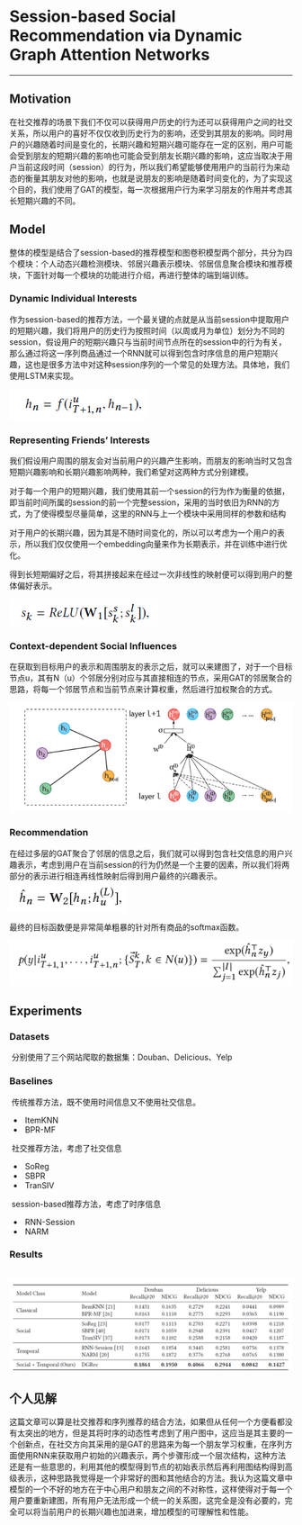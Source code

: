 # Session-based Social Recommendation via Dynamic Graph Attention Networks

------

## Motivation

​	在社交推荐的场景下我们不仅可以获得用户历史的行为还可以获得用户之间的社交关系，所以用户的喜好不仅仅收到历史行为的影响，还受到其朋友的影响。同时用户的兴趣随着时间是变化的，长期兴趣和短期兴趣可能存在一定的区别，用户可能会受到朋友的短期兴趣的影响也可能会受到朋友长期兴趣的影响，这应当取决于用户当前这段时间（session）的行为，所以我们希望能够使用用户的当前行为来动态的衡量其朋友对他的影响，也就是说朋友的影响是随着时间变化的，为了实现这个目的，我们使用了GAT的模型，每一次根据用户行为来学习朋友的作用并考虑其长短期兴趣的不同。

## Model

​	整体的模型是结合了session-based的推荐模型和图卷积模型两个部分，共分为四个模块：个人动态兴趣检测模块、邻居兴趣表示模块、邻居信息聚合模块和推荐模块，下面针对每一个模块的功能进行介绍，再进行整体的端到端训练。

### Dynamic Individual Interests

​	作为session-based的推荐方法，一个最关键的点就是从当前session中提取用户的短期兴趣，我们将用户的历史行为按照时间（以周或月为单位）划分为不同的session，假设用户的短期兴趣只与当前时间节点所在的session中的行为有关，那么通过将这一序列商品通过一个RNN就可以得到包含时序信息的用户短期兴趣，这也是很多方法中对这种session序列的一个常见的处理方法。具体地，我们使用LSTM来实现。

![image-20200121182134401](https://github.com/linzihan-backforward/PaperNotes/blob/master/WSDM/%5BWSDM2019%5D%20Session-based%20Social%20Recommendation%20via%20Dynamic%20Graph%20Attention%20Networks/image-20200121182134401.png?raw=true)

### Representing Friends’ Interests

​	我们假设用户周围的朋友会对当前用户的兴趣产生影响，而朋友的影响当时又包含短期兴趣影响和长期兴趣影响两种，我们希望对这两种方式分别建模。

​	对于每一个用户的短期兴趣，我们使用其前一个session的行为作为衡量的依据，即当前时间所属的session的前一个完整session，采用的当时依旧为RNN的方式，为了使得模型尽量简单，这里的RNN与上一个模块中采用同样的参数和结构

​	对于用户的长期兴趣，因为其是不随时间变化的，所以可以考虑为一个用户的表示，所以我们仅仅使用一个embedding向量来作为长期表示，并在训练中进行优化。

​	得到长短期偏好之后，将其拼接起来在经过一次非线性的映射便可以得到用户的整体偏好表示。

![image-20200121183148486](https://github.com/linzihan-backforward/PaperNotes/blob/master/WSDM/%5BWSDM2019%5D%20Session-based%20Social%20Recommendation%20via%20Dynamic%20Graph%20Attention%20Networks/image-20200121183148486.png?raw=true)

### Context-dependent Social Influences

​	在获取到目标用户的表示和周围朋友的表示之后，就可以来建图了，对于一个目标节点u，其有N（u）个邻居分别对应与其直接相连的节点，采用GAT的邻居聚合的思路，将每一个邻居节点和当前节点来计算权重，然后进行加权聚合的方式。

![image-20200122095921220](https://github.com/linzihan-backforward/PaperNotes/blob/master/WSDM/%5BWSDM2019%5D%20Session-based%20Social%20Recommendation%20via%20Dynamic%20Graph%20Attention%20Networks/image-20200122095921220.png?raw=true)

### Recommendation

​	在经过多层的GAT聚合了邻居的信息之后，我们就可以得到包含社交信息的用户兴趣表示，考虑到用户在当前session的行为仍然是一个主要的因素，所以我们将两部分的表示进行相连再线性映射后得到用户最终的兴趣表示。![image-20200122100246741](https://github.com/linzihan-backforward/PaperNotes/blob/master/WSDM/%5BWSDM2019%5D%20Session-based%20Social%20Recommendation%20via%20Dynamic%20Graph%20Attention%20Networks/image-20200122100246741.png?raw=true)

最终的目标函数便是非常简单粗暴的针对所有商品的softmax函数。

![image-20200122100357877](https://github.com/linzihan-backforward/PaperNotes/blob/master/WSDM/%5BWSDM2019%5D%20Session-based%20Social%20Recommendation%20via%20Dynamic%20Graph%20Attention%20Networks/image-20200122100357877.png?raw=true)

## Experiments

### Datasets

​	分别使用了三个网站爬取的数据集：Douban、Delicious、Yelp

### Baselines

​	传统推荐方法，既不使用时间信息又不使用社交信息。

- ​	ItemKNN
- ​	BPR-MF

​	社交推荐方法，考虑了社交信息

- ​	SoReg
- ​	SBPR
- ​	TranSIV

​	session-based推荐方法，考虑了时序信息

- ​	RNN-Session
- ​	NARM

### Results

​	![image-20200122151500903](https://github.com/linzihan-backforward/PaperNotes/blob/master/WSDM/%5BWSDM2019%5D%20Session-based%20Social%20Recommendation%20via%20Dynamic%20Graph%20Attention%20Networks/image-20200122151500903.png?raw=true)

## 个人见解

​	这篇文章可以算是社交推荐和序列推荐的结合方法，如果但从任何一个方便看都没有太突出的地方，但是其将时序的动态性考虑到了用户图中，这应当是其主要的一个创新点，在社交方向其采用的是GAT的思路来为每一个朋友学习权重，在序列方面使用RNN来获取用户初始的兴趣表示，两个步骤形成一个层次结构，这种方法还是有一些意思的，利用其他的模型得到节点的初始表示然后再利用图结构得到高级表示，这种思路我觉得是一个非常好的图和其他结合的方法。我认为这篇文章中模型的一个不好的地方在于中心用户和朋友之间的不对称性，这样使得对于每一个用户要重新建图，所有用户无法形成一个统一的关系图，这完全是没有必要的，完全可以将当前用户的长期兴趣也加进来，增加模型的可理解性和性能。